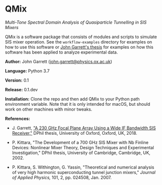 # QMix

*Multi-Tone Spectral Domain Analysis of Quasiparticle Tunnelling in SIS Mixers*

QMix is a software package that consists of modules and scripts to simulate SIS mixer operation. See the ``workflow-examples`` directory for examples on how to use this software or [John Garrett's thesis](https://ora.ox.ac.uk/objects/uuid:d47fbf3b-1cf3-4e58-be97-767b9893066e) for examples on how this software has been applied to analyze experimental data.

**Author:** John Garrett (john.garrett@physics.ox.ac.uk)

**Language:** Python 3.7

**Version:** 0.1

**Release:** 0.1.dev

**Installation:** Clone the repo and then add QMix to your Python path environment variable. Note that it is only intended for macOS, but should work on other machines with minor tweaks.

**References:**

- J. Garrett, ["A 230 GHz Focal Plane Array Using a Wide IF Bandwidth SIS Receiver,"](https://ora.ox.ac.uk/objects/uuid:d47fbf3b-1cf3-4e58-be97-767b9893066e) DPhil thesis, University of Oxford, Oxford, UK, 2018.

- P. Kittara, "The Development of a 700 GHz SIS Mixer with Nb Finline Devices: Nonlinear Mixer Theory, Design Techniques and Experimental Investigation," DPhil thesis, University of Cambridge, Cambridge, UK, 2002.

- P. Kittara, S. Withington, G. Yassin, "Theoretical and numerical analysis of very high harmonic superconducting tunnel junction mixers," *Journal of Applied Physics,* 101, 2, pp. 024508, Jan. 2007.